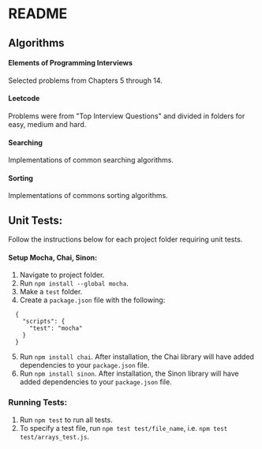 # README

## Algorithms

#### Elements of Programming Interviews
Selected problems from Chapters 5 through 14.

#### Leetcode
Problems were from "Top Interview Questions" and divided in folders for easy, medium and hard.

#### Searching
Implementations of common searching algorithms.

#### Sorting
Implementations of commons sorting algorithms.

## Unit Tests:
Follow the instructions below for each project folder requiring unit tests.

#### Setup Mocha, Chai, Sinon:
1. Navigate to project folder.
2. Run `npm install --global mocha`.
3. Make a `test` folder.
4. Create a `package.json` file with the following:
```
  {
    "scripts": {
      "test": "mocha"
    }
  }
```
5. Run `npm install chai`. After installation, the Chai library will have added dependencies to your `package.json` file.
6. Run `npm install sinon`. After installation, the Sinon library will have added dependencies to your `package.json` file.

### Running Tests:
1. Run `npm test` to run all tests.
2. To specify a test file, run `npm test test/file_name`, i.e. `npm test test/arrays_test.js`.
